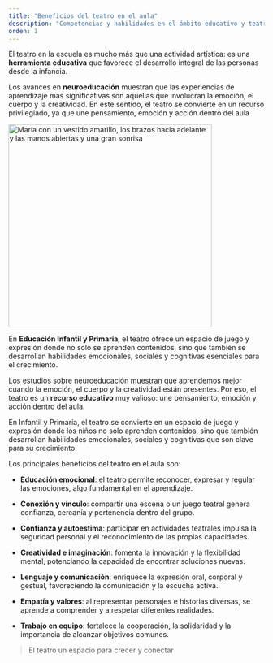 ```yaml
---
title: "Beneficios del teatro en el aula"
description: "Competencias y habilidades en el ámbito educativo y teatral"
orden: 1
---
```


El teatro en la escuela es mucho más que una actividad artística: es una **herramienta educativa** que favorece el desarrollo integral de las personas desde la infancia.

Los avances en **neuroeducación** muestran que las experiencias de aprendizaje más significativas son aquellas que involucran la emoción, el cuerpo y la creatividad. En este sentido, el teatro se convierte en un recurso privilegiado, ya que une pensamiento, emoción y acción dentro del aula.

<img
src="/images/maria-vestido-amarillo.png"
alt="María con un vestido amarillo, los brazos hacia adelante y las manos abiertas y una gran sonrisa"
class="secondary-image"
loading="lazy"
width="400"
/>

En **Educación Infantil y Primaria**, el teatro ofrece un espacio de juego y expresión donde no solo se aprenden contenidos, sino que también se desarrollan habilidades emocionales, sociales y cognitivas esenciales para el crecimiento.

Los estudios sobre neuroeducación muestran que aprendemos mejor cuando la emoción, el cuerpo y la creatividad están presentes. Por eso, el teatro es un **recurso educativo** muy valioso: une pensamiento, emoción y acción dentro del aula.

En Infantil y Primaria, el teatro se convierte en un espacio de juego y expresión donde los niños no solo aprenden contenidos, sino que también desarrollan habilidades emocionales, sociales y cognitivas que son clave para su crecimiento.

Los principales beneficios del teatro en el aula son:

- **Educación emocional**: el teatro permite reconocer, expresar y regular las emociones, algo fundamental en el aprendizaje.

- **Conexión y vínculo**: compartir una escena o un juego teatral genera confianza, cercanía y pertenencia dentro del grupo.

- **Confianza y autoestima**: participar en actividades teatrales impulsa la seguridad personal y el reconocimiento de las propias capacidades.

- **Creatividad e imaginación**: fomenta la innovación y la flexibilidad mental, potenciando la capacidad de encontrar soluciones nuevas.

- **Lenguaje y comunicación**: enriquece la expresión oral, corporal y gestual, favoreciendo la comunicación y la escucha activa.

- **Empatía y valores**: al representar personajes e historias diversas, se aprende a comprender y a respetar diferentes realidades.

- **Trabajo en equipo**: fortalece la cooperación, la solidaridad y la importancia de alcanzar objetivos comunes.

> El teatro un espacio para crecer y conectar
